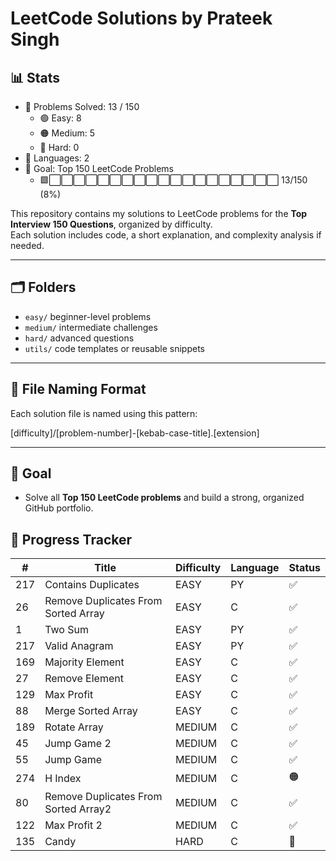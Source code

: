 # LeetCode Solutions by Prateek Singh
<!-- STATS_START -->
## :bar_chart: Stats
- :1234: Problems Solved: 13 / 150
  - :green_circle: Easy: 8
  - :orange_circle: Medium: 5
  - :red_circle: Hard: 0
- :jigsaw: Languages: 2
- :dart: Goal: Top 150 LeetCode Problems
  - :green_square::white_large_square::white_large_square::white_large_square::white_large_square::white_large_square::white_large_square::white_large_square::white_large_square::white_large_square::white_large_square::white_large_square::white_large_square::white_large_square::white_large_square::white_large_square::white_large_square::white_large_square::white_large_square::white_large_square: 13/150 (8%)
<!-- STATS_END -->









































































































































<!-- STATS_END -->
<!-- STATS_END -->
<!-- STATS_END -->
<!-- STATS_END -->
<!-- STATS_END -->
<!-- STATS_END -->
<!-- STATS_END -->
<!-- STATS_END -->



This repository contains my solutions to LeetCode problems for the **Top Interview 150 Questions**, organized by difficulty.  
Each solution includes code, a short explanation, and complexity analysis if needed.

---

## :card_index_dividers: Folders

- `easy/` beginner-level problems  
- `medium/` intermediate challenges  
- `hard/` advanced questions  
- `utils/` code templates or reusable snippets

---

## :receipt: File Naming Format

Each solution file is named using this pattern:

[difficulty]/[problem-number]-[kebab-case-title].[extension]

---

## :rocket: Goal

- Solve all **Top 150 LeetCode problems** and build a strong, organized GitHub portfolio.

<!-- TRACKER_END -->

<!-- TRACKER_END -->

<!-- TRACKER_END -->

<!-- TRACKER_END -->

<!-- TRACKER_END -->

<!-- TRACKER_END -->

<!-- TRACKER_END -->

<!-- TRACKER_START -->
## :calendar: Progress Tracker
| # | Title | Difficulty | Language | Status |
|---|-------|------------|----------|--------|
| 217 | Contains Duplicates | EASY | PY | :white_check_mark: |
| 26 | Remove Duplicates From Sorted Array | EASY | C | :white_check_mark: |
| 1 | Two Sum | EASY | PY | :white_check_mark: |
| 217 | Valid Anagram | EASY | PY | :white_check_mark: |
| 169 | Majority Element | EASY | C | :white_check_mark: |
| 27 | Remove Element | EASY | C | :white_check_mark: |
| 129 | Max Profit | EASY | C | :white_check_mark: |
| 88 | Merge Sorted Array | EASY | C | :white_check_mark: |
| 189 | Rotate Array | MEDIUM | C | :white_check_mark: |
| 45 | Jump Game 2 | MEDIUM | C | :white_check_mark: |
| 55 | Jump Game | MEDIUM | C | :white_check_mark: |
| 274 | H Index | MEDIUM | C | :orange_circle: |
| 80 | Remove Duplicates From Sorted Array2 | MEDIUM | C | :white_check_mark: |
| 122 | Max Profit 2 | MEDIUM | C | :white_check_mark: |
| 135 | Candy | HARD | C | :red_circle: |
<!-- TRACKER_END -->









































































































































<!-- TRACKER_END -->

